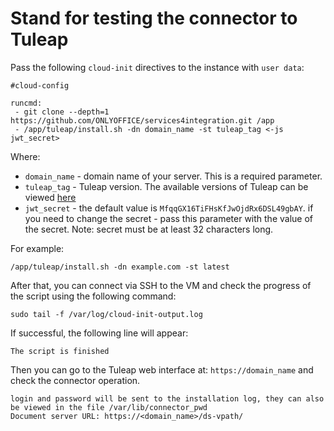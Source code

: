 # Stand for testing the connector to Tuleap

Pass the following `cloud-init` directives to the instance with `user data`:
```
#cloud-config

runcmd:
 - git clone --depth=1 https://github.com/ONLYOFFICE/services4integration.git /app
 - /app/tuleap/install.sh -dn domain_name -st tuleap_tag <-js jwt_secret>
```

Where:
 - `domain_name` - domain name of your server. This is a required parameter.
 - `tuleap_tag` - Tuleap version. The available versions of Tuleap can be viewed [here](https://hub.docker.com/r/tuleap/tuleap-community-edition/tags)
 - `jwt_secret` - the default value is `MfqqGX16TiFHsKfJwOjdRx6DSL49gbAY`. if you need to change the secret - pass this parameter with the value of the secret. Note: secret must be at least 32 characters long.
 
For example:
```
/app/tuleap/install.sh -dn example.com -st latest
```

After that, you can connect via SSH to the VM and check the progress of the script using the following command:
```
sudo tail -f /var/log/cloud-init-output.log
```

If successful, the following line will appear:
``` 
The script is finished
```
Then you can go to the Tuleap web interface at: `https://domain_name` and check the connector operation. 
```
login and password will be sent to the installation log, they can also be viewed in the file /var/lib/connector_pwd
Document server URL: https://<domain_name>/ds-vpath/
```
